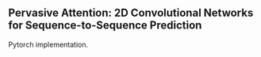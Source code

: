 ## Pervasive Attention: 2D Convolutional Networks for Sequence-to-Sequence Prediction

Pytorch implementation.

